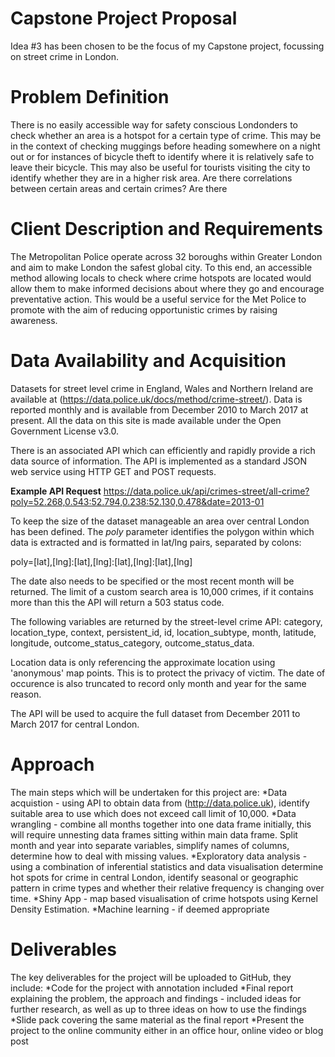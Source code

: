 Capstone Project Proposal
=========================

Idea \#3 has been chosen to be the focus of my Capstone project, focussing on street crime in London.

Problem Definition
==================

There is no easily accessible way for safety conscious Londonders to check whether an area is a hotspot for a certain type of crime. This may be in the context of checking muggings before heading somewhere on a night out or for instances of bicycle theft to identify where it is relatively safe to leave their bicycle. This may also be useful for tourists visiting the city to identify whether they are in a higher risk area. Are there correlations between certain areas and certain crimes? Are there

Client Description and Requirements
===================================

The Metropolitan Police operate across 32 boroughs within Greater London and aim to make London the safest global city. To this end, an accessible method allowing locals to check where crime hotspots are located would allow them to make informed decisions about where they go and encourage preventative action. This would be a useful service for the Met Police to promote with the aim of reducing opportunistic crimes by raising awareness.

Data Availability and Acquisition
=================================

Datasets for street level crime in England, Wales and Northern Ireland are available at (<https://data.police.uk/docs/method/crime-street/>). Data is reported monthly and is available from December 2010 to March 2017 at present. All the data on this site is made available under the Open Government License v3.0.

There is an associated API which can efficiently and rapidly provide a rich data source of information. The API is implemented as a standard JSON web service using HTTP GET and POST requests.

**Example API Request** <https://data.police.uk/api/crimes-street/all-crime?poly=52.268,0.543:52.794,0.238:52.130,0.478&date=2013-01>

To keep the size of the dataset manageable an area over central London has been defined. The *poly* parameter identifies the polygon within which data is extracted and is formatted in lat/lng pairs, separated by colons:

poly=\[lat\],\[lng\]:\[lat\],\[lng\]:\[lat\],\[lng\]:\[lat\],\[lng\]

The date also needs to be specified or the most recent month will be returned. The limit of a custom search area is 10,000 crimes, if it contains more than this the API will return a 503 status code.

The following variables are returned by the street-level crime API: category, location\_type, context, persistent\_id, id, location\_subtype, month, latitude, longitude, outcome\_status\_category, outcome\_status\_data.

Location data is only referencing the approximate location using 'anonymous' map points. This is to protect the privacy of victim. The date of occurence is also truncated to record only month and year for the same reason.

The API will be used to acquire the full dataset from December 2011 to March 2017 for central London.

Approach
========

The main steps which will be undertaken for this project are: *Data acquistion - using API to obtain data from (<http://data.police.uk>), identify suitable area to use which does not exceed call limit of 10,000. *Data wrangling - combine all months together into one data frame initially, this will require unnesting data frames sitting within main data frame. Split month and year into separate variables, simplify names of columns, determine how to deal with missing values. *Exploratory data analysis - using a combination of inferential statistics and data visualisation determine hot spots for crime in central London, identify seasonal or geographic pattern in crime types and whether their relative frequency is changing over time. *Shiny App - map based visualisation of crime hotspots using Kernel Density Estimation. \*Machine learning - if deemed appropriate

Deliverables
============

The key deliverables for the project will be uploaded to GitHub, they include: *Code for the project with annotation included *Final report explaining the problem, the approach and findings - included ideas for further research, as well as up to three ideas on how to use the findings *Slide pack covering the same material as the final report *Present the project to the online community either in an office hour, online video or blog post

